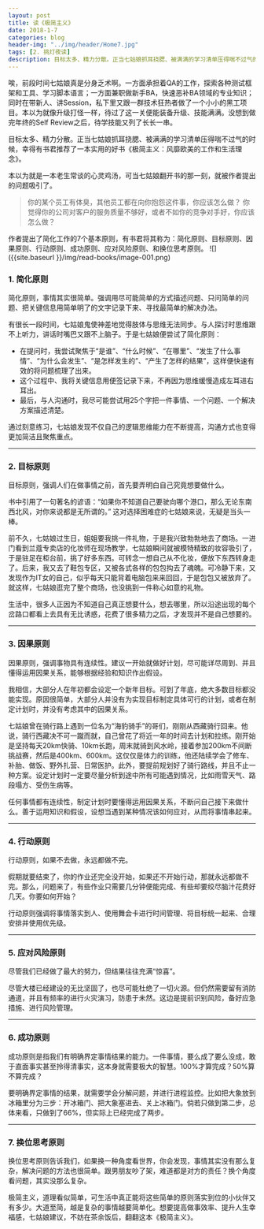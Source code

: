 ```yaml
---
layout: post
title: 读《极简主义》
date: 2018-1-7
categories: blog
header-img: "../img/header/Home7.jpg"
tags: [2. 挑灯夜读]
description: 目标太多、精力分散。正当七姑娘抓耳挠腮、被满满的学习清单压得喘不过气的时候，幸得有书君推荐了一本实用的好书《极简主义：风靡欧美的工作和生活理念》。
---
```

唉，前段时间七姑娘真是分身乏术啊。一方面承担着QA的工作，探索各种测试框架和工具、学习脚本语言；一方面兼职做新手BA，快速恶补BA领域的专业知识；同时在带新人、讲Session，私下里又跟一群技术狂热者做了一个小小的黑工项目。本以为就像升级打怪一样，待过了这一关便能装备升级、技能满满。没想到做完年终的Self Review之后，待学技能又列了长长一串。

目标太多、精力分散。正当七姑娘抓耳挠腮、被满满的学习清单压得喘不过气的时候，幸得有书君推荐了一本实用的好书《极简主义：风靡欧美的工作和生活理念》。

本以为就是一本老生常谈的心灵鸡汤，可当七姑娘翻开书的那一刻，就被作者提出的问题吸引了。
> 你的某个员工有体臭，其他员工都在向你抱怨这件事，你应该怎么做？
> 你觉得你的公司对客户的服务质量不够好，或者不如你的竞争对手好，你应该怎么做？

作者提出了简化工作的7个基本原则，有书君将其称为：简化原则、目标原则、因果原则、行动原则、成功原则、应对风险原则、和换位思考原则。
![]({{site.baseurl }}/img/read-books/image-001.png)

### 1. 简化原则

简化原则，事情其实很简单。强调用尽可能简单的方式描述问题、只问简单的问题、把关键信息用简单明了的文字记录下来、寻找最简单的解决办法。

有很长一段时间，七姑娘鬼使神差地觉得肢体与思维无法同步。与人探讨时思维跟不上听力，讲话时嘴巴又跟不上脑子。于是七姑娘便尝试了简化原则：

 - 在提问时，我尝试聚焦于“是谁”、“什么时候”、“在哪里”、“发生了什么事情”、“为什么会发生”、“是怎样发生的”、“产生了怎样的结果”，这样便快速有效的将问题梳理了出来。
 - 这个过程中、我将关键信息用便签记录下来，不再因为思维缓慢造成左耳进右耳出。
 - 最后，与人沟通时，我尽可能尝试用25个字把一件事情、一个问题、一个解决方案描述清楚。

通过刻意练习，七姑娘发现不仅自己的逻辑思维能力在不断提高，沟通方式也变得更加简洁且聚焦重点。
  
---

### 2. 目标原则 

目标原则，强调人们在做事情之前，首先要弄明白自己究竟想要做什么。

书中引用了一句著名的谚语：“如果你不知道自己要驶向哪个港口，那么无论东南西北风，对你来说都是无所谓的。” 这对选择困难症的七姑娘来说，无疑是当头一棒。

前不久，七姑娘过生日，姐姐要我挑一件礼物，于是我兴致勃勃地去了商场。一进门看到兰蔻专卖店的化妆师在现场教学，七姑娘瞬间就被模特精致的妆容吸引了，于是驻足在柜台前，挑了好多东西。可转念一想自己从不化妆，便放下东西转身走了。后来，我又去了鞋包专区，又被各式各样的包包抅去了魂魄。可冷静下来，又发现作为IT女的自己，似乎每天只能背着电脑包来来回回，于是包包又被放弃了。就这样，七姑娘逛完了整个商场，也没挑到一件称心如意的礼物。

生活中，很多人正因为不知道自己真正想要什么，想去哪里，所以沿途出现的每个岔路口都看上去具有无比诱惑，花费了很多精力之后，才发现并不是自己想要的。
  
---

### 3. 因果原则

因果原则，强调事物具有连续性。建议一开始就做好计划，尽可能详尽周到、并且懂得运用因果关系，能够根据经验和知识作出假设。

我相信，大部分人在年初都会设定一个新年目标。可到了年底，绝大多数目标都没能实现。原因很简单，大部分人并没有为实现目标制定具体可行的计划，或者在制定计划时，并没有考虑其中的因果关系。

七姑娘曾在骑行路上遇到一位名为“海豹骑手”的哥们，刚刚从西藏骑行回来。他说，骑行西藏决不可一蹴而就，自己曾花了将近一年的时间去计划和拉练。刚开始是坚持每天20km快骑、10km长跑，周末就骑到风水岭，接着参加200km不间断挑战赛，然后是400km、600km。这仅仅是体力的训练，他还陆续学会了修车、补胎、做饭、野外扎营、日常医护。此外，要提前规划好了骑行路线，并且不止一种方案。设定计划时一定要尽量分析到途中所有可能遇到情况，比如雨雪天气、路段塌方、受伤生病等。

任何事情都有连续性，制定计划时要懂得运用因果关系，不断问自己接下来做什么。善于运用知识和假设，设想当遇到某种情况该如何应对，从而将事情串起来。
  
---

### 4. 行动原则

行动原则，如果不去做，永远都做不完。

假期就要结束了，你的作业还完全没开始，如果还不开始行动，那就永远都做不完。那么，问题来了，有些作业只需要几分钟便能完成、有些却要绞尽脑汁花费好几天。你要如何开始？

行动原则强调将事情落实到人、使用舞会卡进行时间管理、将目标统一起来、合理安排并使用优先级。
  
---

### 5. 应对风险原则

尽管我们已经做了最大的努力，但结果往往充满“惊喜”。

尽管大楼已经建设的无比坚固了，也尽可能杜绝了一切火源。但仍然需要留有消防通道，并且有频率的进行火灾演习，防患于未然。这边是提前识别风险，备好应急措施、进行风险管理。
  
---

### 6. 成功原则

成功原则是指我们有明确界定事情结果的能力。一件事情，要么成了要么没成，敢于直面事实甚至拎得清事实，这本身就需要极大的智慧。100%才算完成？50%算不算完成？

要明确界定事情的结果，就需要学会分解问题，并进行进程监控。比如把大象放到冰箱里分为三步：开冰箱门、把大象塞进去、关上冰箱门。倘若只做到第二步，总体来看，只做到了66%，但实际上已经完成了两步。

---

### 7. 换位思考原则

换位思考原则告诉我们，如果换一种角度看世界，你会发现，事情其实没有那么复杂，解决问题的方法也很简单。跟男朋友吵了架，难道都是对方的责任？换个角度看问题，其实没那么复杂。

极简主义，道理看似简单，可生活中真正能将这些简单的原则落实到位的小伙伴又有多少。大道至简，越是复杂的事情越要简单化。想要提高做事效率、提升人生幸福感，七姑娘建议，不妨在茶余饭后，翻翻这本《极简主义》。













